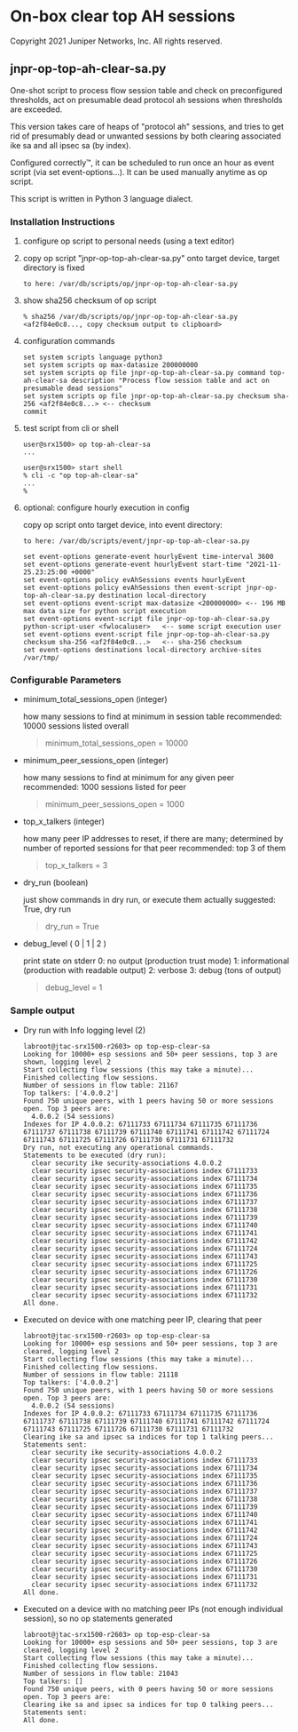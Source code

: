 # On-box clear top AH sessions

Copyright 2021 Juniper Networks, Inc. All rights reserved.

## jnpr-op-top-ah-clear-sa.py

One-shot script to process flow session table and check on preconfigured
thresholds, act on presumable dead protocol ah sessions when thresholds
are exceeded.

This version takes care of heaps of "protocol ah" sessions, and tries
to get rid of presumably dead or unwanted sessions by both clearing
associated ike sa and all ipsec sa (by index).

Configured correctly™, it can be scheduled to run once an hour as event
script (via set event-options...). It can be used manually anytime as op
script.

This script is written in Python 3 language dialect.

### Installation Instructions

1.  configure op script to personal needs (using a text editor)

2.  copy op script "jnpr-op-top-ah-clear-sa.py" onto target device, target directory is fixed

    ~~~
    to here: /var/db/scripts/op/jnpr-op-top-ah-clear-sa.py
    ~~~

3.  show sha256 checksum of op script

    ~~~
    % sha256 /var/db/scripts/op/jnpr-op-top-ah-clear-sa.py
    <af2f84e0c8..., copy checksum output to clipboard>
    ~~~

4.  configuration commands

    ~~~
    set system scripts language python3
    set system scripts op max-datasize 200000000
    set system scripts op file jnpr-op-top-ah-clear-sa.py command top-ah-clear-sa description "Process flow session table and act on presumable dead sessions"
    set system scripts op file jnpr-op-top-ah-clear-sa.py checksum sha-256 <af2f84e0c8...> <-- checksum
    commit
    ~~~

5.  test script from cli or shell

    ~~~
    user@srx1500> op top-ah-clear-sa
    ...
    ~~~

    ~~~
    user@srx1500> start shell
    % cli -c "op top-ah-clear-sa"
    ...
    %
    ~~~

5.  optional: configure hourly execution in config

    copy op script onto target device, into event directory:

    ~~~
    to here: /var/db/scripts/event/jnpr-op-top-ah-clear-sa.py
    ~~~

    ~~~
    set event-options generate-event hourlyEvent time-interval 3600
    set event-options generate-event hourlyEvent start-time "2021-11-25.23:25:00 +0000"
    set event-options policy evAhSessions events hourlyEvent
    set event-options policy evAhSessions then event-script jnpr-op-top-ah-clear-sa.py destination local-directory
    set event-options event-script max-datasize <200000000> <-- 196 MB max data size for python script execution
    set event-options event-script file jnpr-op-top-ah-clear-sa.py python-script-user <fwlocaluser>   <-- some script execution user
    set event-options event-script file jnpr-op-top-ah-clear-sa.py checksum sha-256 <af2f84e0c8...>   <-- sha-256 checksum
    set event-options destinations local-directory archive-sites /var/tmp/
    ~~~

### Configurable Parameters

- minimum_total_sessions_open (integer)

    how many sessions to find at minimum in session table
    recommended: 10000 sessions listed overall

    > minimum_total_sessions_open = 10000

- minimum_peer_sessions_open (integer)

    how many sessions to find at minimum for any given peer
    recommended: 1000 sessions listed for peer

    > minimum_peer_sessions_open = 1000

- top_x_talkers (integer)

    how many peer IP addresses to reset, if there are many;
    determined by number of reported sessions for that peer
    recommended: top 3 of them

    > top_x_talkers = 3

- dry_run (boolean)

    just show commands in dry run, or execute them actually
    suggested: True, dry run

    > dry_run = True

- debug_level ( 0 | 1 | 2 )

    print state on stderr
        0: no output (production trust mode)
        1: informational (production with readable output)
        2: verbose
        3: debug (tons of output)

    > debug_level = 1

### Sample output

- Dry run with Info logging level (2)

    ~~~
    labroot@jtac-srx1500-r2603> op top-esp-clear-sa
    Looking for 10000+ esp sessions and 50+ peer sessions, top 3 are shown, logging level 2
    Start collecting flow sessions (this may take a minute)...
    Finished collecting flow sessions.
    Number of sessions in flow table: 21167
    Top talkers: ['4.0.0.2']
    Found 750 unique peers, with 1 peers having 50 or more sessions open. Top 3 peers are:
      4.0.0.2 (54 sessions)
    Indexes for IP 4.0.0.2: 67111733 67111734 67111735 67111736 67111737 67111738 67111739 67111740 67111741 67111742 67111724 67111743 67111725 67111726 67111730 67111731 67111732
    Dry run, not executing any operational commands.
    Statements to be executed (dry run):
      clear security ike security-associations 4.0.0.2
      clear security ipsec security-associations index 67111733
      clear security ipsec security-associations index 67111734
      clear security ipsec security-associations index 67111735
      clear security ipsec security-associations index 67111736
      clear security ipsec security-associations index 67111737
      clear security ipsec security-associations index 67111738
      clear security ipsec security-associations index 67111739
      clear security ipsec security-associations index 67111740
      clear security ipsec security-associations index 67111741
      clear security ipsec security-associations index 67111742
      clear security ipsec security-associations index 67111724
      clear security ipsec security-associations index 67111743
      clear security ipsec security-associations index 67111725
      clear security ipsec security-associations index 67111726
      clear security ipsec security-associations index 67111730
      clear security ipsec security-associations index 67111731
      clear security ipsec security-associations index 67111732
    All done.
    ~~~

- Executed on device with one matching peer IP, clearing that peer

    ~~~
    labroot@jtac-srx1500-r2603> op top-esp-clear-sa
    Looking for 10000+ esp sessions and 50+ peer sessions, top 3 are cleared, logging level 2
    Start collecting flow sessions (this may take a minute)...
    Finished collecting flow sessions.
    Number of sessions in flow table: 21118
    Top talkers: ['4.0.0.2']
    Found 750 unique peers, with 1 peers having 50 or more sessions open. Top 3 peers are:
      4.0.0.2 (54 sessions)
    Indexes for IP 4.0.0.2: 67111733 67111734 67111735 67111736 67111737 67111738 67111739 67111740 67111741 67111742 67111724 67111743 67111725 67111726 67111730 67111731 67111732
    Clearing ike sa and ipsec sa indices for top 1 talking peers...
    Statements sent:
      clear security ike security-associations 4.0.0.2
      clear security ipsec security-associations index 67111733
      clear security ipsec security-associations index 67111734
      clear security ipsec security-associations index 67111735
      clear security ipsec security-associations index 67111736
      clear security ipsec security-associations index 67111737
      clear security ipsec security-associations index 67111738
      clear security ipsec security-associations index 67111739
      clear security ipsec security-associations index 67111740
      clear security ipsec security-associations index 67111741
      clear security ipsec security-associations index 67111742
      clear security ipsec security-associations index 67111724
      clear security ipsec security-associations index 67111743
      clear security ipsec security-associations index 67111725
      clear security ipsec security-associations index 67111726
      clear security ipsec security-associations index 67111730
      clear security ipsec security-associations index 67111731
      clear security ipsec security-associations index 67111732
    All done.
    ~~~

- Executed on a device with no matching peer IPs (not enough individual session), so no op statements generated

    ~~~
    labroot@jtac-srx1500-r2603> op top-esp-clear-sa
    Looking for 10000+ esp sessions and 50+ peer sessions, top 3 are cleared, logging level 2
    Start collecting flow sessions (this may take a minute)...
    Finished collecting flow sessions.
    Number of sessions in flow table: 21043
    Top talkers: []
    Found 750 unique peers, with 0 peers having 50 or more sessions open. Top 3 peers are:
    Clearing ike sa and ipsec sa indices for top 0 talking peers...
    Statements sent:
    All done.
    ~~~

